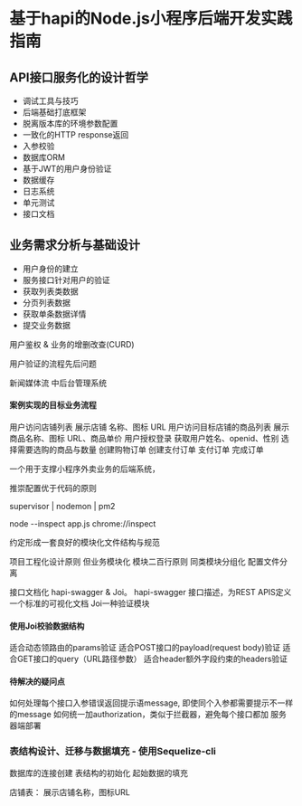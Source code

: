 # 基于hapi的Node.js小程序后端开发实践指南

## API接口服务化的设计哲学

* 调试工具与技巧
* 后端基础打底框架
* 脱离版本库的环境参数配置
* 一致化的HTTP response返回
* 入参校验
* 数据库ORM
* 基于JWT的用户身份验证
* 数据缓存
* 日志系统
* 单元测试
* 接口文档

## 业务需求分析与基础设计

* 用户身份的建立
* 服务接口针对用户的验证
* 获取列表类数据
* 分页列表数据
* 获取单条数据详情
* 提交业务数据

用户鉴权 & 业务的增删改查(CURD)


用户验证的流程先后问题

新闻媒体流
中后台管理系统

#### 案例实现的目标业务流程

用户访问店铺列表
展示店铺 名称、图标 URL
用户访问目标店铺的商品列表
展示商品名称、图标 URL、商品单价
用户授权登录
获取用户姓名、openid、性别
选择需要选购的商品与数量
创建购物订单
创建支付订单
支付订单
完成订单

一个用于支撑小程序外卖业务的后端系统，

推崇配置优于代码的原则

supervisor | nodemon | pm2

node --inspect app.js
chrome://inspect 

约定形成一套良好的模块化文件结构与规范

项目工程化设计原则
    但业务模块化
    模块二百行原则
    同类模块分组化
    配置文件分离

接口文档化
hapi-swagger & Joi。
hapi-swagger 接口描述，为REST APIS定义一个标准的可视化文档
Joi一种验证模块

#### 使用Joi校验数据结构

适合动态领路由的params验证
适合POST接口的payload(request body)验证
适合GET接口的query（URL路径参数）
适合header额外字段约束的headers验证


#### 待解决的疑问点
如何处理每个接口入参错误返回提示语message, 即使同个入参都需要提示不一样的message
如何统一加authorization，类似于拦截器，避免每个接口都加
服务器端部署

### 表结构设计、迁移与数据填充 - 使用Sequelize-cli
数据库的连接创建
表结构的初始化
起始数据的填充


店铺表： 展示店铺名称，图标URL

